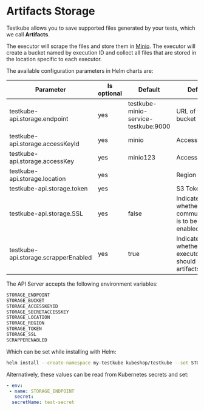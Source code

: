 # Artifacts Storage

Testkube allows you to save supported files generated by your tests, which we call **Artifacts**.

The executor will scrape the files and store them in [Minio](https://min.io/). The executor will create a bucket named by execution ID and collect all files that are stored in the location specific to each executor.

The available configuration parameters in Helm charts are:

| Parameter                            | Is optional | Default                              | Default                                              |
| ------------------------------------ | ----------- | ------------------------------------ | ---------------------------------------------------- |
| testkube-api.storage.endpoint        | yes         | testkube-minio-service-testkube:9000 | URL of the S3 bucket                                 |
| testkube-api.storage.accessKeyId     | yes         | minio                                | Access Key ID                                        |
| testkube-api.storage.accessKey       | yes         | minio123                             | Access Key                                           |
| testkube-api.storage.location        | yes         |                                      | Region                                               |
| testkube-api.storage.token           | yes         |                                      | S3 Token                                             |
| testkube-api.storage.SSL             | yes         | false                                | Indicates whether SSL communication is to be enabled. |
| testkube-api.storage.scrapperEnabled | yes         | true                                 | Indicates whether executors should scrape artifacts.  |

The API Server accepts the following environment variables:

```sh
STORAGE_ENDPOINT
STORAGE_BUCKET
STORAGE_ACCESSKEYID
STORAGE_SECRETACCESSKEY
STORAGE_LOCATION
STORAGE_REGION
STORAGE_TOKEN 
STORAGE_SSL
SCRAPPERENABLED
```

Which can be set while installing with Helm:

```sh
helm install --create-namespace my-testkube kubeshop/testkube --set STORAGE_ENDPOINT=custom_value
```

Alternatively, these values can be read from Kubernetes secrets and set:

```yaml
- env:
 - name: STORAGE_ENDPOINT
   secret:
  secretName: test-secret
```
